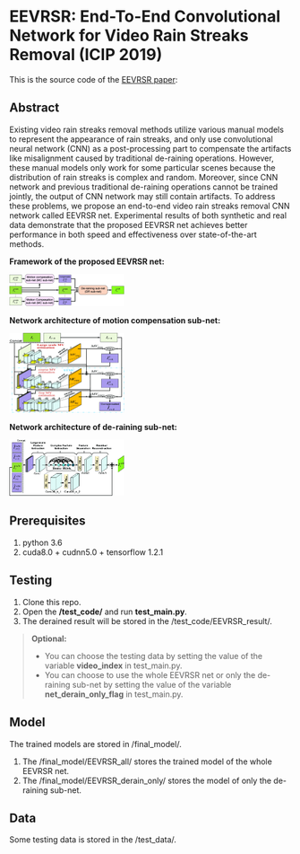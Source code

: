 # EEVRSR: End-To-End Convolutional Network for Video Rain Streaks Removal (ICIP 2019)

This is the source code of the [EEVRSR paper](https://ieeexplore.ieee.org/document/8803375):

## Abstract
Existing video rain streaks removal methods utilize various manual models to represent the appearance of rain streaks, and only use convolutional neural network (CNN) as a post-processing part to compensate the artifacts like misalignment caused by traditional de-raining operations. However, these manual models only work for some particular scenes because the distribution of rain streaks is complex and random. Moreover, since CNN network and previous traditional de-raining operations cannot be trained jointly, the output of CNN network may still contain artifacts. To address these problems, we propose an end-to-end video rain streaks removal CNN network called EEVRSR net. Experimental results of both synthetic and real data demonstrate that the proposed EEVRSR net achieves better performance in both speed and effectiveness over state-of-the-art methods.

**Framework of the proposed EEVRSR net:**

<img src="https://github.com/ShirleyGxd/EEVRSR/blob/master/images%20of%20network%20structure/EEVRSR_all.gif" width="205" alt=""/>

**Network architecture of motion compensation sub-net:**

<img src="https://github.com/ShirleyGxd/EEVRSR/blob/master/images%20of%20network%20structure/motion%20compensation%20sub-net.gif" width="205" alt=""/>

**Network architecture of de-raining sub-net:**

<img src="https://github.com/ShirleyGxd/EEVRSR/blob/master/images%20of%20network%20structure/de-raining%20sub-net.gif" width="205" alt=""/>


## Prerequisites
1. python 3.6
2. cuda8.0 + cudnn5.0 + tensorflow 1.2.1

## Testing
1. Clone this repo.
2. Open the **/test_code/** and run **test_main.py**.
3. The derained result will be stored in the /test_code/EEVRSR_result/.

>**Optional:**
>* You can choose the testing data by setting the value of the variable **video_index** in test_main.py.
>* You can choose to use the whole EEVRSR net or only the de-raining sub-net by setting the value of the variable **net_derain_only_flag** in test_main.py.

## Model
The trained models are stored in /final_model/.
1. The /final_model/EEVRSR_all/ stores the trained model of the whole EEVRSR net. 
2. The /final_model/EEVRSR_derain_only/ stores the model of only the de-raining sub-net. 

## Data
Some testing data is stored in the /test_data/.




